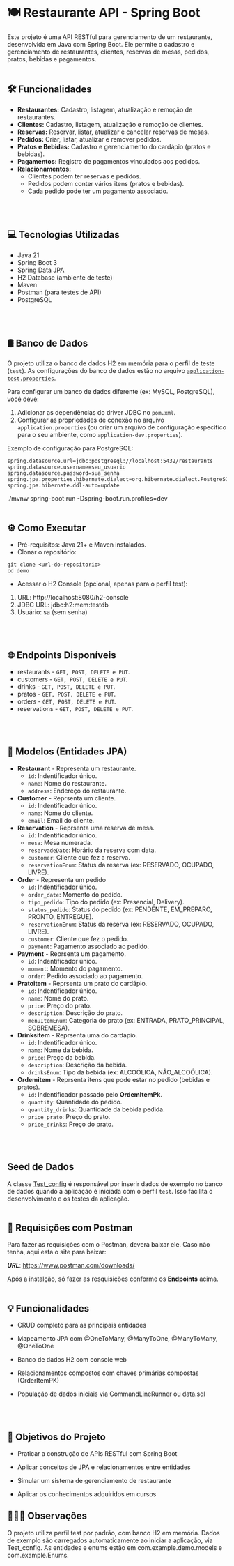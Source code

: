 # 🍽️ Restaurante API - Spring Boot

Este projeto é uma API RESTful para gerenciamento de um restaurante, desenvolvida em Java com Spring Boot. Ele permite o cadastro e gerenciamento de restaurantes, clientes, reservas de mesas, pedidos, pratos, bebidas e pagamentos.
<br>
<br>

## 🛠️ Funcionalidades

- **Restaurantes:** Cadastro, listagem, atualização e remoção de restaurantes.
- **Clientes:** Cadastro, listagem, atualização e remoção de clientes.
- **Reservas:** Reservar, listar, atualizar e cancelar reservas de mesas.
- **Pedidos:** Criar, listar, atualizar e remover pedidos.
- **Pratos e Bebidas:** Cadastro e gerenciamento do cardápio (pratos e bebidas).
- **Pagamentos:** Registro de pagamentos vinculados aos pedidos.
- **Relacionamentos:**
  - Clientes podem ter reservas e pedidos.
  - Pedidos podem conter vários itens (pratos e bebidas).
  - Cada pedido pode ter um pagamento associado.
<br>
<br>

## 💻 Tecnologias Utilizadas

- Java 21
- Spring Boot 3
- Spring Data JPA
- H2 Database (ambiente de teste)
- Maven
- Postman (para testes de API)
- PostgreSQL
<br>
<br>

## 🛢️ Banco de Dados

O projeto utiliza o banco de dados H2 em memória para o perfil de teste (`test`). As configurações do banco de dados estão no arquivo [`application-test.properties`](../../../../../c:/Users/55119/Desktop/restaurante/demo/src/main/resources/application-test.properties ).

Para configurar um banco de dados diferente (ex: MySQL, PostgreSQL), você deve:

1.  Adicionar as dependências do driver JDBC no `pom.xml`.
2.  Configurar as propriedades de conexão no arquivo `application.properties` (ou criar um arquivo de configuração específico para o seu ambiente, como `application-dev.properties`).

Exemplo de configuração para PostgreSQL:

```properties
spring.datasource.url=jdbc:postgresql://localhost:5432/restaurants
spring.datasource.username=seu_usuario
spring.datasource.password=sua_senha
spring.jpa.properties.hibernate.dialect=org.hibernate.dialect.PostgreSQLDialect
spring.jpa.hibernate.ddl-auto=update
```

./mvnw spring-boot:run -Dspring-boot.run.profiles=dev
<br>
<br>

## ⚙️ Como Executar

- Pré-requisitos: Java 21+ e Maven instalados.
- Clonar o repositório:
```
git clone <url-do-repositorio>
cd demo
```
- Acessar o H2 Console (opcional, apenas para o perfil test):
 
1. URL: http://localhost:8080/h2-console
2. JDBC URL: jdbc:h2:mem:testdb
3. Usuário: sa (sem senha)
<br>
<br>

## 🌐 Endpoints Disponíveis

- restaurants - `GET, POST, DELETE e PUT`.
- customers - `GET, POST, DELETE e PUT`.
- drinks - `GET, POST, DELETE e PUT`.
- pratos - `GET, POST, DELETE e PUT`.
- orders - `GET, POST, DELETE e PUT`.
- reservations - `GET, POST, DELETE e PUT`.
<br>
<br>

## 📌 Modelos (Entidades JPA)

- **Restaurant** - Representa um restaurante.
  - `id`: Indentificador único.
  - `name`: Nome do restaurante.
  - `address`: Endereço do restaurante.
- **Customer** - Reprsenta um cliente.
  - `id`: Indentificador único.
  - `name`: Nome do cliente.
  - `email`: Email do cliente.
- **Reservation** - Reprsenta uma reserva de mesa.
  - `id`: Indentificador único.
  - `mesa`: Mesa numerada.
  - `reservadeDate`: Horário da reserva com data.
  - `customer`: Cliente que fez a reserva.
  - `reservationEnum`: Status da reserva (ex: RESERVADO, OCUPADO, LIVRE).
- **Order** - Representa um pedido
  - `id`: Indentificador único.
  - `order_date`: Momento do pedido.
  - `tipo_pedido`: Tipo do pedido (ex: Presencial, Delivery).
  - `status_pedido`: Status do pedido (ex: PENDENTE, EM_PREPARO, PRONTO, ENTREGUE).
  - `reservationEnum`: Status da reserva (ex: RESERVADO, OCUPADO, LIVRE).
  - `customer`: Cliente que fez o pedido.
  - `payment`: Pagamento associado ao pedido.
- **Payment** - Reprsenta um pagamento.
  - `id`: Indentificador único.
  - `moment`: Momento do pagamento.
  - `order`: Pedido associado ao pagamento.
- **Pratoitem** - Reprsenta um prato do cardápio.
  - `id`: Indentificador único.
  - `name`: Nome do prato.
  - `price`: Preço do prato.
  - `description`: Descrição do prato.
  - `menuItemEnum`: Categoria do prato (ex: ENTRADA, PRATO_PRINCIPAL, SOBREMESA).
- **Drinksitem** - Reprsenta uma do cardápio.
  - `id`: Indentificador único.
  - `name`: Nome da bebida.
  - `price`: Preço da bebida.
  - `description`: Descrição da bebida.
  - `drinksEnum`: Tipo da bebida (ex: ALCOÓLICA, NÃO_ALCOÓLICA).
- **Ordemitem** - Reprsenta itens que pode estar no pedido (bebidas e pratos).
  - `id`: Indentificador passado pelo **OrdemItemPk**.
  - `quantity`: Quantidade do pedido.
  - `quantity_drinks`: Quantidade da bebida pedida.
  - `price_prato`: Preço do prato.
  - `price_drinks`: Preço do prato.
<br>
<br>

## Seed de Dados
A classe [Test_config]() é responsável por inserir dados de exemplo no banco de dados quando a aplicação é iniciada com o perfil `test`. Isso facilita o desenvolvimento e os testes da aplicação.
<br>
<br>

## 🧰 Requisições com Postman
Para fazer as requisições com o Postman, deverá baixar ele. Caso não tenha, aqui esta o site para baixar: 

***URL***: https://www.postman.com/downloads/

Após a instalção, só fazer as resquisições conforme os **Endpoints** acima.
<br>
<br>

## 💡 Funcionalidades
- CRUD completo para as principais entidades

- Mapeamento JPA com @OneToMany, @ManyToOne, @ManyToMany, @OneToOne

- Banco de dados H2 com console web

- Relacionamentos compostos com chaves primárias compostas (OrderItemPK)

- População de dados iniciais via CommandLineRunner ou data.sql
<br>
<br>

## 🎯 Objetivos do Projeto
- Praticar a construção de APIs RESTful com Spring Boot

- Aplicar conceitos de JPA e relacionamentos entre entidades

- Simular um sistema de gerenciamento de restaurante

- Aplicar os conhecimentos adquiridos em cursos

## 🕵🏻‍♂️ Observações
O projeto utiliza perfil test por padrão, com banco H2 em memória.
Dados de exemplo são carregados automaticamente ao iniciar a aplicação, via Test_config.
As entidades e enums estão em com.example.demo.models e com.example.Enums.
  
